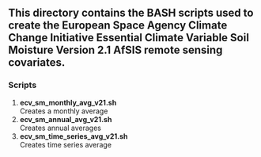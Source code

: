 ## This directory contains the BASH scripts used to create the European Space Agency Climate Change Initiative Essential Climate Variable Soil Moisture Version 2.1 AfSIS remote sensing covariates.

### Scripts
1. **ecv_sm_monthly_avg_v21.sh** </br>
Creates a monthly average
2. **ecv_sm_annual_avg_v21.sh** </br>
Creates annual averages
3. **ecv_sm_time_series_avg_v21.sh** </br>
Creates time series average